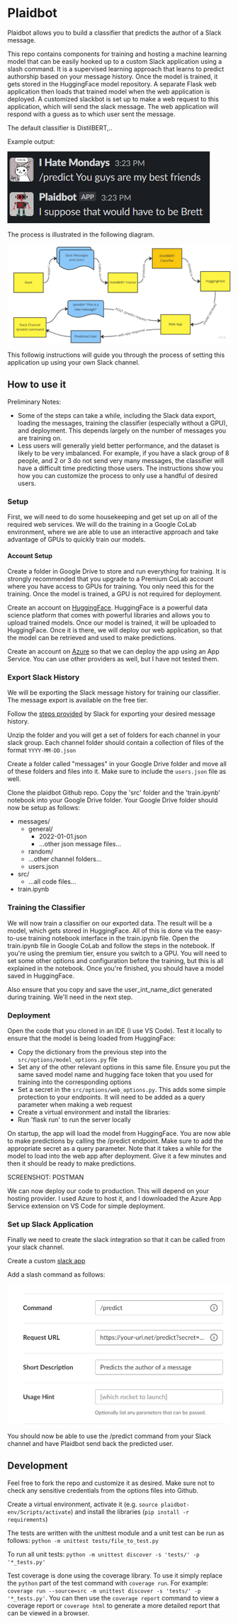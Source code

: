 # Plaidbot

Plaidbot allows you to build a classifier that predicts the author of a Slack message. 

This repo contains components for training and hosting a machine learning model that can be easily hooked up to a custom Slack application using a slash command. It is a supervised learning approach that learns to predict authorship based on your message history. Once the model is trained, it gets stored in the HuggingFace model repository. A separate Flask web application then loads that trained model when the web application is deployed. A customized slackbot is set up to make a web request to this application, which will send the slack message. The web application will respond with a guess as to which user sent the message.

The default classifier is DistilBERT,..

Example output:

![Example Output](img/sample.png)

The process is illustrated in the following diagram.

![Diagram](img/diagram.jpg)

This followig instructions will guide you through the process of setting this application up using your own Slack channel.

## How to use it

Preliminary Notes:
- Some of the steps can take a while, including the Slack data export, loading the messages, training the classifier (especially without a GPU), and deployment. This depends largely on the number of messages you are training on.
- Less users will generally yield better performance, and the dataset is likely to be very imbalanced. For example, if you have a slack group of 8 people, and 2 or 3 do not send very many messages, the classifier will have a difficult time predicting those users. The instructions show you how you can customize the process to only use a handful of desired users.

### Setup

First, we will need to do some housekeeping and get set up on all of the required web services. We will do the training in a Google CoLab environment, where we are able to use an interactive approach and take advantage of GPUs to quickly train our models.

#### Account Setup

Create a folder in Google Drive to store and run everything for training. It is strongly recommended that you upgrade to a Premium CoLab account where you have access to GPUs for training. You only need this for the training. Once the model is trained, a GPU is not required for deployment.

Create an account on [HuggingFace](https://huggingface.co/). HuggingFace is a powerful data science platform that comes with powerful libraries and allows you to upload trained models. Once our model is trained, it will be uploaded to HuggingFace. Once it is there, we will deploy our web application, so that the model can be retrieved and used to make predictions.

Create an account on [Azure](https://portal.azure.com/) so that we can deploy the app using an App Service. You can use other providers as well, but I have not tested them.


### Export Slack History

We will be exporting the Slack message history for training our classifier. The message export is available on the free tier.

Follow the [steps provided](https://slack.com/help/articles/201658943-Export-your-workspace-data) by Slack for exporting your desired message history. 

Unzip the folder and you will get a set of folders for each channel in your slack group. Each channel folder should contain a collection of files of the format `YYYY-MM-DD.json`

Create a folder called "messages" in your Google Drive folder and move all of these folders and files into it. Make sure to include the `users.json` file as well.

Clone the plaidbot Github repo. Copy the 'src' folder and the 'train.ipynb' notebook into your Google Drive folder. Your Google Drive folder should now be setup as follows:
- messages/
  - general/
    - 2022-01-01.json
    -  ...other json message files...
  - random/
  - ...other channel folders...
  - users.json
- src/
  - ...all code files...
- train.ipynb


### Training the Classifier

We will now train a classifier on our exported data. The result will be a model, which gets stored in HuggingFace. All of this is done via the easy-to-use training notebook interface in the train.ipynb file. Open the train.ipynb file in Google CoLab and follow the steps in the notebook. If you're using the premium tier, ensure you switch to a GPU. You will need to set some other options and configuration before the training, but this is all explained in the notebook. Once you're finished, you should have a model saved in HuggingFace. 

Also ensure that you copy and save the user_int_name_dict generated during training. We'll need in the next step.

### Deployment

Open the code that you cloned in an IDE (I use VS Code). Test it locally to ensure that the model is being loaded from HuggingFace:
- Copy the dictionary from the previous step into the `src/options/model_options.py` file
- Set any of the other relevant options in this same file. Ensure you put the same saved model name and hugging face token that you used for training into the corresponding options
- Set a secret in the `src/options/web_options.py`. This adds some simple protection to your endpoints. It will need to be added as a query parameter when making a web request
- Create a virtual environment and install the libraries: 
- Run 'flask run' to run the server locally

On startup, the app will load the model from HuggingFace. You are now able to make predictions by calling the /predict endpoint. Make sure to add the appropriate secret as a query parameter. Note that it takes a while for the model to load into the web app after deployment. Give it a few minutes and then it should be ready to make predictions.

SCREENSHOT: POSTMAN

We can now deploy our code to production. This will depend on your hosting provider. I used Azure to host it, and I downloaded the Azure App Service extension on VS Code for simple deployment. 

### Set up Slack Application

Finally we need to create the slack integration so that it can be called from your slack channel. 

Create a custom [slack app](https://api.slack.com/apps)

Add a slash command as follows: 

![Slash Command](img/slash.png)

You should now be able to use the /predict command from your Slack channel and have Plaidbot send back the predicted user.



## Development

Feel free to fork the repo and customize it as desired. Make sure not to check any sensitive credentials from the options files into Github.

Create a virtual environment, activate it (e.g. `source plaidbot-env/Scripts/activate`) and install the libraries (`pip install -r requirements`)

The tests are written with the unittest module and a unit test can be run as follows: `python -m unittest tests/file_to_test.py`

To run all unit tests: `python -m unittest discover -s 'tests/' -p '*_tests.py'`

Test coverage is done using the coverage library. To use it simply replace the `python` part of the test command with `coverage run`. For example: `coverage run --source=src -m unittest discover -s 'tests/' -p '*_tests.py'`. You can then use the `coverage report` command to view a coverage report or `coverage html` to generate a more detailed report that can be viewed in a browser. 


